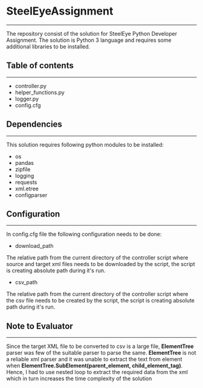 # SteelEyeAssignment
--------------------

The repository consist of the solution for SteelEye Python Developer Assignment.
The solution is Python 3 language and requires some additional libraries to be installed.

## Table of contents
--------------------

* controller.py
* helper_functions.py
* logger.py
* config.cfg

## Dependencies
---------------

This solution requires following python modules to be installed:

* os
* pandas
* zipfile
* logging
* requests
* xml.etree
* configparser

## Configuration
----------------

In config.cfg file the following configuration needs to be done:

* download_path

The relative path from the current directory of the controller script where source and target xml files needs to be downloaded by the script, the script is creating absolute path during it's run.

* csv_path

The relative path from the current directory of the controller script where the csv file needs to be created by the script, the script is creating absolute path during it's run.

## Note to Evaluator
--------------------

Since the target XML file to be converted to csv is a large file, __ElementTree__ parser was few of the suitable parser to parse the same.
__ElementTree__ is not a reliable xml parser and it was unable to extract the text from element when __ElementTree.SubElement(parent_element, child_element_tag)__.
Hence, I had to use nested loop to extract the required data from the xml which in turn increases the time complexity of the solution
